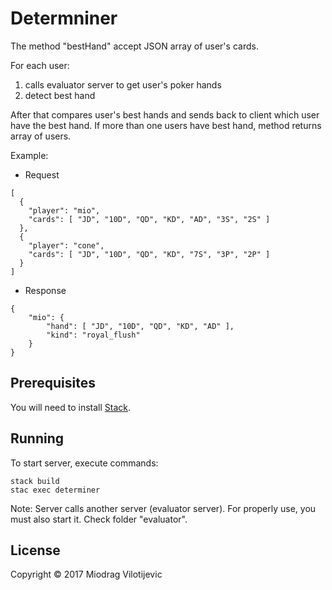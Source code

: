 # Determniner

The method "bestHand" accept JSON array of user's cards. 

For each user:
1. calls evaluator server to get user's poker hands
2. detect best hand

After that compares user's best hands and sends back to client which user have the best hand. If more than one users have best hand, method returns array of users.

Example:

- Request

```
[
  {
    "player": "mio",
    "cards": [ "JD", "10D", "QD", "KD", "AD", "3S", "2S" ]
  },
  {
    "player": "cone",
    "cards": [ "JD", "10D", "QD", "KD", "7S", "3P", "2P" ]
  }
]
```
- Response

```
{
    "mio": {
        "hand": [ "JD", "10D", "QD", "KD", "AD" ],
        "kind": "royal_flush"
    }
}
```

## Prerequisites

You will need to install [Stack](https://docs.haskellstack.org/en/stable/README/).

## Running

To start server, execute commands:

```
stack build
stac exec determiner
```

Note: Server calls another server (evaluator server). For properly use, you must also start it. Check folder "evaluator".

## License

Copyright © 2017 Miodrag Vilotijevic
